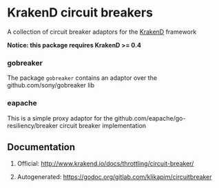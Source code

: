 # KrakenD circuit breakers

A collection of circuit breaker adaptors for the [KrakenD](https://github.com/devopsfaith/krakend) framework

**Notice: this package requires KrakenD >= 0.4**

### gobreaker

The package `gobreaker` contains an adaptor over the github.com/sony/gobreaker lib

### eapache

This is a simple proxy adaptor for the github.com/eapache/go-resiliency/breaker circuit breaker implementation

## Documentation

1. Official: http://www.krakend.io/docs/throttling/circuit-breaker/

2. Autogenerated: https://godoc.org/gitlab.com/klikapim/circuitbreaker 
